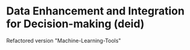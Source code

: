 # Data Enhancement and Integration for Decision-making (deid)
Refactored version "Machine-Learning-Tools"

